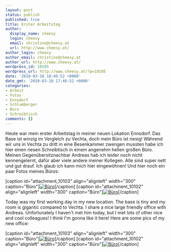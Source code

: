 ```yaml
---
layout: post
status: publish
published: true
title: Erster Arbeitstag
author:
  display_name: cheesy
  login: cheesy
  email: christine@cheesy.at
  url: http://www.cheesy.at/
author_login: cheesy
author_email: christine@cheesy.at
author_url: http://www.cheesy.at/
wordpress_id: 10105
wordpress_url: http://www.cheesy.at/?p=10105
date: '2010-03-18 18:46:52 +0000'
date_gmt: '2010-03-18 17:46:52 +0000'
categories:
- Arbeit
- Fotos
- Ennsdorf
- Schlumberger
- Büro
- Schreibtisch
comments: []
---
```

<!--:de-->Heute war mein erster Arbeitstag in meiner neuen Lokation Ennsdorf. Das Base ist winzig im Vergleich zu Vechta, doch mein Büro ist riesig! Während wir uns in Vechta zu dritt in eine Besenkammer zwengen mussten habe ich hier einen riesen Schreibtisch in einem angenehm hellen großen Büro. Meinen Gegenübersitznachbar Andreas hab ich leider noch nicht kennengelernt, dafür aber viele andere meiner Kollegen. Alle sind super nett und gut drauf. Ich glaub ich kann mich hier eingewöhnen! Und hier noch ein paar Fotos meines Büros:
[caption id="attachment\_10103" align="alignleft" width="300" caption="Büro"][![Büro](http://www.cheesy.at/wp-content/uploads/2010/03/ennsdorf/Office2-300x225.jpg "Office2")](http://www.cheesy.at/wp-content/uploads/2010/03/ennsdorf/Office2.jpg)[/caption]
[caption id="attachment\_10102" align="alignleft" width="300" caption="Büro"][![Büro](http://www.cheesy.at/wp-content/uploads/2010/03/ennsdorf/Office1-300x225.jpg "Office1")](http://www.cheesy.at/wp-content/uploads/2010/03/ennsdorf/Office1.jpg)[/caption]
<!--:--><!--:en-->Today was my first working day in my new location. The base is tiny and my room is gigantic compared to Vechta. I share a nice large friendly office with Andreas. Unfortunately I haven't met him today, but I met lots of other nice and cool colleagues! I think I'm gonna like it here! Here are some pics of my new office:
[caption id="attachment\_10103" align="alignleft" width="300" caption="Büro"][![Büro](http://www.cheesy.at/wp-content/uploads/2010/03/ennsdorf/Office2-300x225.jpg "Office2")](http://www.cheesy.at/wp-content/uploads/2010/03/ennsdorf/Office2.jpg)[/caption]
[caption id="attachment\_10102" align="alignleft" width="300" caption="Büro"][![Büro](http://www.cheesy.at/wp-content/uploads/2010/03/ennsdorf/Office1-300x225.jpg "Office1")](http://www.cheesy.at/wp-content/uploads/2010/03/ennsdorf/Office1.jpg)[/caption]
<!--:-->
